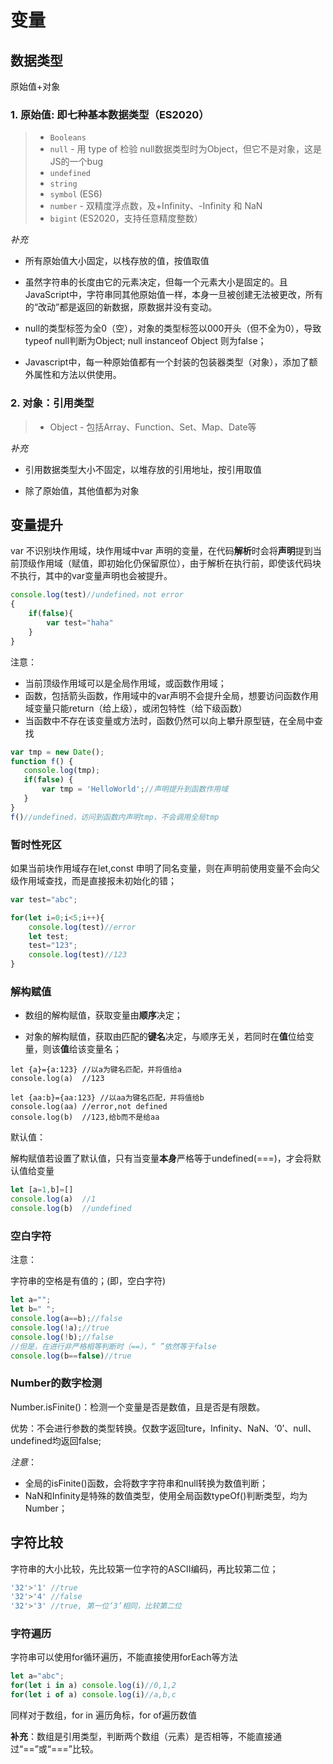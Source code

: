 # 变量

## 数据类型

原始值+对象

### 1. 原始值: 即七种基本数据类型（ES2020）

>- `Booleans` 
>- `null` - 用 type of 检验 null数据类型时为Object，但它不是对象，这是JS的一个bug
>- `undefined`
>- `string`
>- `symbol` (ES6)
>- `number` - 双精度浮点数，及+Infinity、-Infinity 和 NaN
>- `bigint` (ES2020，支持任意精度整数）

*补充*

- 所有原始值大小固定，以栈存放的值，按值取值

- 虽然字符串的长度由它的元素决定，但每一个元素大小是固定的。且JavaScript中，字符串同其他原始值一样，本身一旦被创建无法被更改，所有的“改动”都是返回的新数据，原数据并没有变动。

- null的类型标签为全0（空），对象的类型标签以000开头（但不全为0），导致typeof null判断为Object; null instanceof Object 则为false；

- Javascript中，每一种原始值都有一个封装的包装器类型（对象），添加了额外属性和方法以供使用。

  

### 2. 对象：引用类型

> - Object - 包括Array、Function、Set、Map、Date等

*补充*

- 引用数据类型大小不固定，以堆存放的引用地址，按引用取值

- 除了原始值，其他值都为对象

  

  



## 变量提升

var 不识别块作用域，块作用域中var 声明的变量，在代码**解析**时会将**声明**提到当前顶级作用域（赋值，即初始化仍保留原位），由于解析在执行前，即使该代码块不执行，其中的var变量声明也会被提升。

```javascript
console.log(test)//undefined，not error
{
    if(false){
        var test="haha"
    }
}
```

注意：

- 当前顶级作用域可以是全局作用域，或函数作用域；
- 函数，包括箭头函数，作用域中的var声明不会提升全局，想要访问函数作用域变量只能return（给上级），或闭包特性（给下级函数）
- 当函数中不存在该变量或方法时，函数仍然可以向上攀升原型链，在全局中查找

```javascript
var tmp = new Date();
function f() {
   console.log(tmp);    
   if(false) {
       var tmp = 'HelloWorld';//声明提升到函数作用域
   }
}
f()//undefined，访问到函数内声明tmp，不会调用全局tmp
```

### 暂时性死区

如果当前块作用域存在let,const 申明了同名变量，则在声明前使用变量不会向父级作用域查找，而是直接报未初始化的错；

```javascript
var test="abc";

for(let i=0;i<5;i++){
    console.log(test)//error
    let test;
    test="123";
    console.log(test)//123
}
```

### 解构赋值

- 数组的解构赋值，获取变量由**顺序**决定；

- 对象的解构赋值，获取由匹配的**键名**决定，与顺序无关，若同时在**值**位给变量，则该**值**给该变量名；

```javas
let {a}={a:123}	//以a为键名匹配，并将值给a
console.log(a)	//123

let {aa:b}={aa:123}	//以aa为键名匹配，并将值给b
console.log(aa)	//error,not defined
console.log(b)	//123,给b而不是给aa
```

默认值：

解构赋值若设置了默认值，只有当变量**本身**严格等于undefined(===)，才会将默认值给变量

```javascript
let [a=1,b]=[]
console.log(a)	//1
console.log(b)	//undefined
```

### 空白字符

注意：

字符串的空格是有值的；(即，空白字符)	

```javascript
let a="";
let b=" ";
console.log(a==b);//false
console.log(!a);//true
console.log(!b);//false
//但是，在进行非严格相等判断时（==），“ ”依然等于false
console.log(b==false)//true
```



### Number的数字检测

Number.isFinite()：检测一个变量是否是数值，且是否是有限数。

优势：不会进行参数的类型转换。仅数字返回ture，Infinity、NaN、‘0’、null、undefined均返回false;

*注意*：

- 全局的isFinite()函数，会将数字字符串和null转换为数值判断；
- NaN和Infinity是特殊的数值类型，使用全局函数typeOf()判断类型，均为Number；



## 字符比较

 字符串的大小比较，先比较第一位字符的ASCII编码，再比较第二位；

```javascript
'32'>'1' //true
'32'>'4' //false
'32'>'3' //true, 第一位‘3’相同，比较第二位
```

 



### 字符遍历

字符串可以使用for循环遍历，不能直接使用forEach等方法

```javascript
let a="abc";
for(let i in a) console.log(i)//0,1,2
for(let i of a) console.log(i)//a,b,c
```

同样对于数组，for in 遍历角标，for of遍历数值

**补充**：数组是引用类型，判断两个数组（元素）是否相等，不能直接通过“==”或“===”比较。







